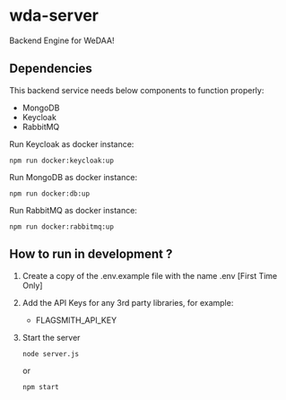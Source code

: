 # wda-server

Backend Engine for WeDAA!

## Dependencies

This backend service needs below components to function properly:

-   MongoDB
-   Keycloak
-   RabbitMQ

Run Keycloak as docker instance:

```
npm run docker:keycloak:up
```

Run MongoDB as docker instance:

```
npm run docker:db:up
```

Run RabbitMQ as docker instance:

```
npm run docker:rabbitmq:up
```

## How to run in development ?

1. Create a copy of the .env.example file with the name .env [First Time Only]

2. Add the API Keys for any 3rd party libraries, for example:

    - FLAGSMITH_API_KEY

3. Start the server

    ```
    node server.js
    ```

    or

    ```
    npm start
    ```
